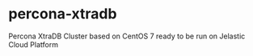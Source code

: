 # percona-xtradb

Percona XtraDB Cluster based on CentOS 7 ready to be run on Jelastic Cloud Platform
